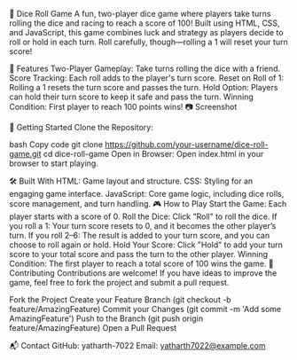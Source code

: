 🎲 Dice Roll Game
A fun, two-player dice game where players take turns rolling the dice and racing to reach a score of 100! Built using HTML, CSS, and JavaScript, this game combines luck and strategy as players decide to roll or hold in each turn. Roll carefully, though—rolling a 1 will reset your turn score!

🌟 Features
Two-Player Gameplay: Take turns rolling the dice with a friend.
Score Tracking: Each roll adds to the player's turn score.
Reset on Roll of 1: Rolling a 1 resets the turn score and passes the turn.
Hold Option: Players can hold their turn score to keep it safe and pass the turn.
Winning Condition: First player to reach 100 points wins!
📷 Screenshot

🚀 Getting Started
Clone the Repository:

bash
Copy code
git clone https://github.com/your-username/dice-roll-game.git
cd dice-roll-game
Open in Browser: Open index.html in your browser to start playing.

🛠️ Built With
HTML: Game layout and structure.
CSS: Styling for an engaging game interface.
JavaScript: Core game logic, including dice rolls, score management, and turn handling.
🎮 How to Play
Start the Game: Each player starts with a score of 0.
Roll the Dice: Click "Roll" to roll the dice.
If you roll a 1: Your turn score resets to 0, and it becomes the other player’s turn.
If you roll 2–6: The result is added to your turn score, and you can choose to roll again or hold.
Hold Your Score: Click "Hold" to add your turn score to your total score and pass the turn to the other player.
Winning Condition: The first player to reach a total score of 100 wins the game.
🤝 Contributing
Contributions are welcome! If you have ideas to improve the game, feel free to fork the project and submit a pull request.

Fork the Project
Create your Feature Branch (git checkout -b feature/AmazingFeature)
Commit your Changes (git commit -m 'Add some AmazingFeature')
Push to the Branch (git push origin feature/AmazingFeature)
Open a Pull Request

📬 Contact
GitHub: yatharth-7022
Email: yatharth7022@example.com
